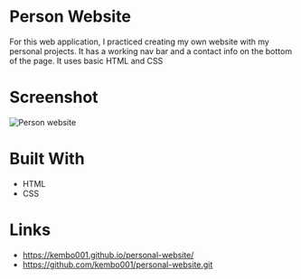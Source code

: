 # Person Website
For this web application, I practiced creating my own website with my personal projects. It has a working nav bar and a contact info on the bottom of the page. It uses basic HTML and CSS
# Screenshot
![Person website](https://user-images.githubusercontent.com/47574348/140841460-c2421896-6b11-4581-b533-4e6ed5701dbf.png)
# Built With
- HTML
- CSS
# Links
- https://kembo001.github.io/personal-website/
- https://github.com/kembo001/personal-website.git

